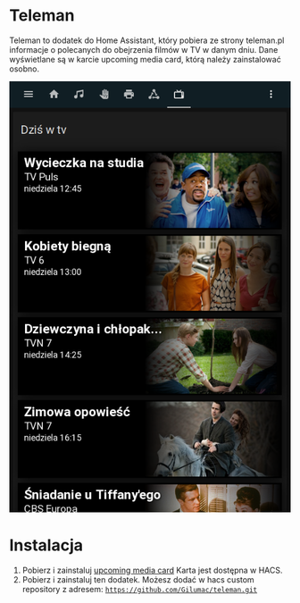 # Teleman
Teleman to dodatek do Home Assistant, który pobiera ze strony teleman.pl informacje o polecanych do obejrzenia filmów w TV w danym dniu. Dane wyświetlane są w karcie upcoming media card, którą należy zainstalować osobno.

<img src="image/screenshot.png">



# Instalacja 
1. Pobierz i zainstaluj <a href="https://github.com/custom-cards/upcoming-media-card">upcoming media card</a> 
   Karta jest dostępna w HACS.
2. Pobierz i zainstaluj ten dodatek. Możesz dodać w hacs custom repository z adresem:
   <code>https://github.com/Gilumac/teleman.git</code>
